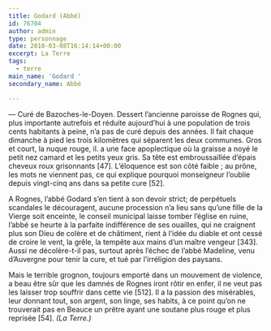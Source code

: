 ```yaml
---
title: Godard (Abbé)
id: 76704
author: admin
type: personnage
date: 2010-03-08T16:14:14+00:00
excerpt: La Terre
tags:
  - terre
main_name: 'Godard '
secondary_name: Abbé

---
```

— Curé de Bazoches-le-Doyen. Dessert l&rsquo;ancienne paroisse de Rognes qui, plus importante autrefois et réduite aujourd&rsquo;hui à une population de trois cents habitants à peine, n&rsquo;a pas de curé depuis des années. Il fait chaque dimanche à pied les trois kilomètres qui séparent les deux communes. Gros et court, la nuque rouge, il. a une face apoplectique où la graisse a noyé le petit nez camard et les petits yeux gris. Sa tête est embroussaillée d&rsquo;épais cheveux roux grisonnants [47]. L&rsquo;éloquence est son côté faible ; au prône, les mots ne viennent pas, ce qui explique pourquoi monseigneur l&rsquo;oublie depuis vingt-cinq ans dans sa petite cure [52].

A Rognes, l&rsquo;abbé Godard s&rsquo;en tient à son devoir strict; de perpétuels scandales le découragent, aucune procession n&rsquo;a lieu sans qu&rsquo;une fille de la Vierge soit enceinte, le conseil municipal laisse tomber l&rsquo;église en ruine, l&rsquo;abbé se heurte à la parfaite indifférence de ses ouailles, qui ne craignent plus son Dieu de colère et de châtiment, rient à l&rsquo;idée du diable et ont cessé de croire le vent, la grêle, la tempête aux mains d&rsquo;un maître vengeur [343]. Aussi ne décolère-t-il pas, surtout après l&rsquo;échec de l&rsquo;abbé Madeline, venu d&rsquo;Auvergne pour tenir la cure, et tué par l&rsquo;irréligion des paysans.

Mais le terrible grognon, toujours emporté dans un mouvement de violence, a beau être sûr que les damnés de Rognes iront rôtir en enfer, il ne veut pas les laisser trop souffrir dans cette vie [512]. Il a la passion des misérables, leur donnant tout, son argent, son linge, ses habits, à ce point qu&rsquo;on ne trouverait pas en Beauce un prêtre ayant une soutane plus rouge et plus reprisée [54]. _(La Terre.)_